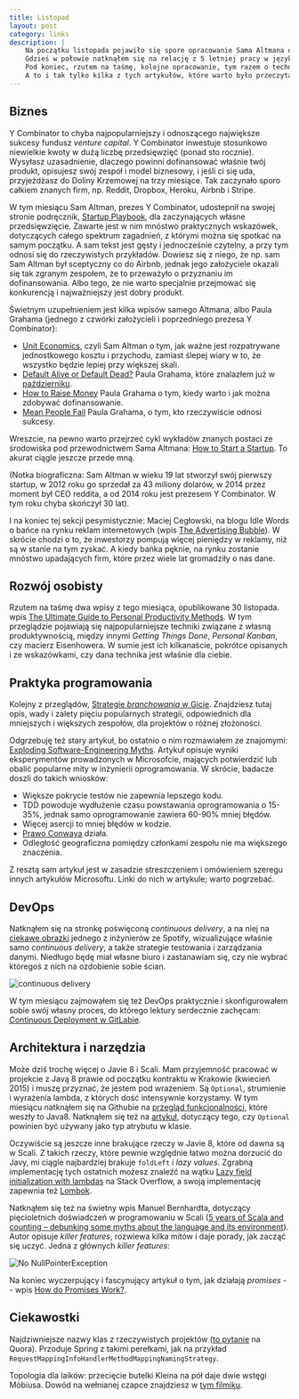 ```yaml
---
title: Listopad
layout: post
category: links
description: |
    Na początku listopada pojawiło się spore opracowanie Sama Altmana o tym, jak należy robić startupy. 
    Gdzieś w połowie natknąłem się na relację z 5 letniej pracy w języku Scala i na bardzo ciekawy wpis o <em>promises</em>. 
    Pod koniec, rzutem na taśmę, kolejne opracowanie, tym razem o technikach zwiększających produktywność. 
    A to i tak tylko kilka z tych artykułów, które warto było przeczytać w listopadzie.
---
```



Biznes
---
Y Combinator to chyba najpopularniejszy i odnoszącego największe sukcesy fundusz _venture capital_. Y Combinator inwestuje stosunkowo niewielkie kwoty w dużą liczbę przedsięwzięć (ponad sto rocznie). Wysyłasz uzasadnienie, dlaczego powinni dofinansować właśnie twój produkt, opisujesz swój zespół i model biznesowy, i jeśli ci się uda, przyjeżdżasz do Doliny Krzemowej na trzy miesiące. Tak zaczynało sporo całkiem znanych firm, np. Reddit, Dropbox, Heroku, Airbnb i Stripe. 

W tym miesiącu Sam Altman, prezes Y Combinator, udostepnił na swojej stronie podręcznik, [Startup Playbook](http://playbook.samaltman.com/), dla zaczynających własne przedsięwzięcie. Zawarte jest w nim mnóstwo praktycznych wskazówek, dotyczących całego spektrum zagadnień, z którymi można się spotkać na samym początku. A sam tekst jest gęsty i jednocześnie czytelny, a przy tym odnosi się do rzeczywistych przykładów. Dowiesz się z niego, że np. sam Sam Altman był sceptyczny co do Airbnb, jednak jego założyciele okazali się tak zgranym zespołem, że to przeważyło o przyznaniu im dofinansowania. Albo tego, że nie warto specjalnie przejmować się konkurencją i najważniejszy jest dobry produkt.

Świetnym uzupełnieniem jest kilka wpisów samego Altmana, albo Paula Grahama (jednego z czwórki założycieli i poprzedniego prezesa Y Combinator):

  * [Unit Economics](http://blog.samaltman.com/unit-economics), czyli Sam Altman o tym, jak ważne jest rozpatrywane jednostkowego kosztu i przychodu, zamiast ślepej wiary w to, że wszystko będzie lepiej przy większej skali.
  * [Default Alive or Default Dead?](http://www.paulgraham.com/aord.html) Paula Grahama, które znalazłem już w [październiku](http://dzikowski.github.io/links/2015/10/31/pazdziernik/).
  * [How to Raise Money](http://paulgraham.com/fr.html) Paula Grahama o tym, kiedy warto i jak można zdobywać dofinansowanie.
  * [Mean People Fail](http://paulgraham.com/mean.html) Paula Grahama, o tym, kto rzeczywiście odnosi sukcesy.

Wreszcie, na pewno warto przejrzeć cykl wykładów znanych postaci ze środowiska pod przewodnictwem Sama Altmana: [How to Start a Startup](http://startupclass.samaltman.com/). To akurat ciągle jeszcze przede mną.

(Notka biograficzna: Sam Altman w wieku 19 lat stworzył swój pierwszy startup, w 2012 roku go sprzedał za 43 miliony dolarów, w 2014 przez moment był CEO reddita, a od 2014 roku jest prezesem Y Combinator. W tym roku chyba skończył 30 lat). 

I na koniec tej sekcji pesymistycznie: Maciej Cegłowski, na blogu Idle Words o bańce na rynku reklam internetowych (wpis [The Advertising Bubble](http://idlewords.com/2015/11/the_advertising_bubble.htm)). W skrócie chodzi o to, że inwestorzy pompują więcej pieniędzy w reklamy, niż są w stanie na tym zyskać. A kiedy bańka pęknie, na rynku zostanie mnóstwo upadających firm, które przez wiele lat gromadziły o nas dane. 


Rozwój osobisty
---

Rzutem na taśmę dwa wpisy z tego miesiąca, opublikowane 30 listopada. wpis [The Ultimate Guide to Personal Productivity Methods](https://blog.todoist.com/2015/11/30/ultimate-guide-personal-productivity-methods/). W tym przeglądzie pojawiają się najpopularniejsze techniki związane z własną produktywnością, między innymi _Getting Things Done_, _Personal Kanban_, czy macierz Eisenhowera. W sumie jest ich kilkanaście, pokrótce opisanych i ze wskazówkami, czy dana technika jest właśnie dla ciebie.


Praktyka programowania
---
Kolejny z przeglądów, [Strategie _branchowania_ w Gicie](http://www.javacodegeeks.com/2015/11/git-branching-strategies.html). Znajdziesz tutaj opis, wady i zalety pięciu popularnych strategii, odpowiednich dla mniejszych i większych zespołów, dla projektów o różnej złożoności. 

Odgrzebuję też stary artykuł, bo ostatnio o nim rozmawiałem ze znajomymi: [Exploding Software-Engineering Myths](http://research.microsoft.com/en-us/news/features/nagappan-100609.aspx). Artykuł opisuje wyniki eksperymentów prowadzonych w Microsofcie, mających potwierdzić lub obalić popularne mity w inżynierii oprogramowania. W skrócie, badacze doszli do takich wniosków:

  * Większe pokrycie testów nie zapewnia lepszego kodu.
  * TDD powoduje wydłużenie czasu powstawania oprogramowania o 15-35%, jednak samo oprogramowanie zawiera 60-90% mniej błędów.
  * Więcej asercji to mniej błędów w kodzie.
  * [Prawo Conwaya](https://en.wikipedia.org/wiki/Conway%27s_law) działa.
  * Odległość geograficzna pomiędzy członkami zespołu nie ma większego znaczenia.

Z resztą sam artykuł jest w zasadzie streszczeniem i omówieniem szeregu innych artykułów Microsoftu. Linki do nich w artykule; warto pogrzebać.


DevOps
---
Natknąłem się na stronkę poświęconą _continuous delivery_, a na niej na [ciekawe obrazki](http://continuousdelivery.com/2014/02/visualizations-of-continuous-delivery/) jednego z inżynierów ze Spotify, wizualizujące właśnie samo _continuous delivery_, a także strategie testowania i zarządzania danymi. Niedługo będę miał własne biuro i zastanawiam się, czy nie wybrać któregoś z nich na ozdobienie sobie ścian.

![continuous delivery](http://continuousdelivery.com/wp-content/uploads/2014/02/01_CD_the_idea_low-res.jpg)

W tym miesiącu zajmowałem się też DevOps praktycznie i skonfigurowałem sobie swój własny proces, do którego lektury serdecznie zachęcam: [Continuous Deployment w GitLabie](http://dzikowski.github.io/2015/11/28/gitlab/).


Architektura i narzędzia
---

Może dziś trochę więcej o Javie 8 i Scali. Mam przyjemność pracować w projekcie z Javą 8 prawie od początku kontraktu w Krakowie (kwiecień 2015) i muszę przyznać, że jestem pod wrażeniem. Są ```Optional```, strumienie i wyrażenia lambda, z których dość intensywnie korzystamy. W tym miesiącu natknąłem się na Githubie na [przegląd funkcjonalności](https://github.com/winterbe/java8-tutorial), które weszły to Java8. Natknąłem się też na [artykuł](http://blog.joda.org/2015/08/java-se-8-optional-pragmatic-approach.html), dotyczący tego, czy ```Optional``` powinien być używany jako typ atrybutu w klasie.

Oczywiście są jeszcze inne brakujące rzeczy w Javie 8, które od dawna są w Scali. Z takich rzeczy, które pewnie względnie łatwo można dorzucić do Javy, mi ciągle najbardziej brakuje `foldLeft` i _lazy values_. Zgrabną implementację tych ostatnich możesz znaleźć na wątku [Lazy field initialization with lambdas](http://stackoverflow.com/questions/29132884/lazy-field-initialization-with-lambdas) na Stack Overflow, a swoją implementację zapewnia też [Lombok](https://projectlombok.org/features/GetterLazy.html).

Natknąłem się też na świetny wpis Manuel Bernhardta, dotyczący pięcioletnich doświadczeń w programowaniu w Scali ([5 years of Scala and counting – debunking some myths about the language and its environment](http://manuel.bernhardt.io/2015/11/13/5-years-of-scala-and-counting-debunking-some-myths-about-the-language-and-its-environment/)). Autor opisuje _killer features_, rozwiewa kilka mitów i daje porady, jak zacząć się uczyć. Jedna z głównych _killer features_:

![No NullPointerException](http://manuel.bernhardt.io/wp-content/beeep3.jpg)

Na koniec wyczerpujący i fascynujący artykuł o tym, jak działają _promises_ -- wpis [How do Promises Work?](http://robotlolita.me/2015/11/15/how-do-promises-work.html).


Ciekawostki
---
Najdziwniejsze nazwy klas z rzeczywistych projektów ([to pytanie](https://www.quora.com/What-are-the-most-ridiculous-Java-class-names-from-real-code) na Quora). Przoduje Spring z takimi perełkami, jak na przykład ```RequestMappingInfoHandlerMethodMappingNamingStrategy```.

Topologia dla laików: przecięcie butelki Kleina na pół daje dwie wstęgi Möbiusa. Dowód na wełnianej czapce znajdziesz w [tym filmiku](https://www.youtube.com/watch?v=I3ZlhxaT_Ko).
